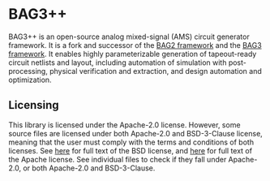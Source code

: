 # BAG3++

BAG3++ is an open-source analog mixed-signal (AMS) circuit generator framework. It is a fork and successor of the [BAG2 framework](https://github.com/ucb-art/BAG_framework) and the [BAG3 framework](https://github.com/bluecheetah/bag). It enables highly parameterizable generation of tapeout-ready circuit netlists and layout, including automation of simulation with post-processing, physical verification and extraction, and design automation and optimization.

## Licensing

This library is licensed under the Apache-2.0 license.  However, some source files are licensed
under both Apache-2.0 and BSD-3-Clause license, meaning that the user must comply with the
terms and conditions of both licenses.  See [here](LICENSE.BSD-3-Clause) for full text of the
BSD license, and [here](LICENSE.Apache-2.0) for full text of the Apache license.  See individual
files to check if they fall under Apache-2.0, or both Apache-2.0 and BSD-3-Clause.
